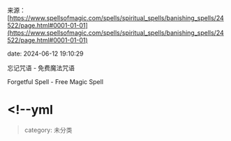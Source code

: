来源：[https://www.spellsofmagic.com/spells/spiritual_spells/banishing_spells/24522/page.html#0001-01-01](https://www.spellsofmagic.com/spells/spiritual_spells/banishing_spells/24522/page.html#0001-01-01)

date: 2024-06-12 19:10:29

忘记咒语 - 免费魔法咒语

Forgetful Spell - Free Magic Spell

# <!--yml

> category: 未分类
